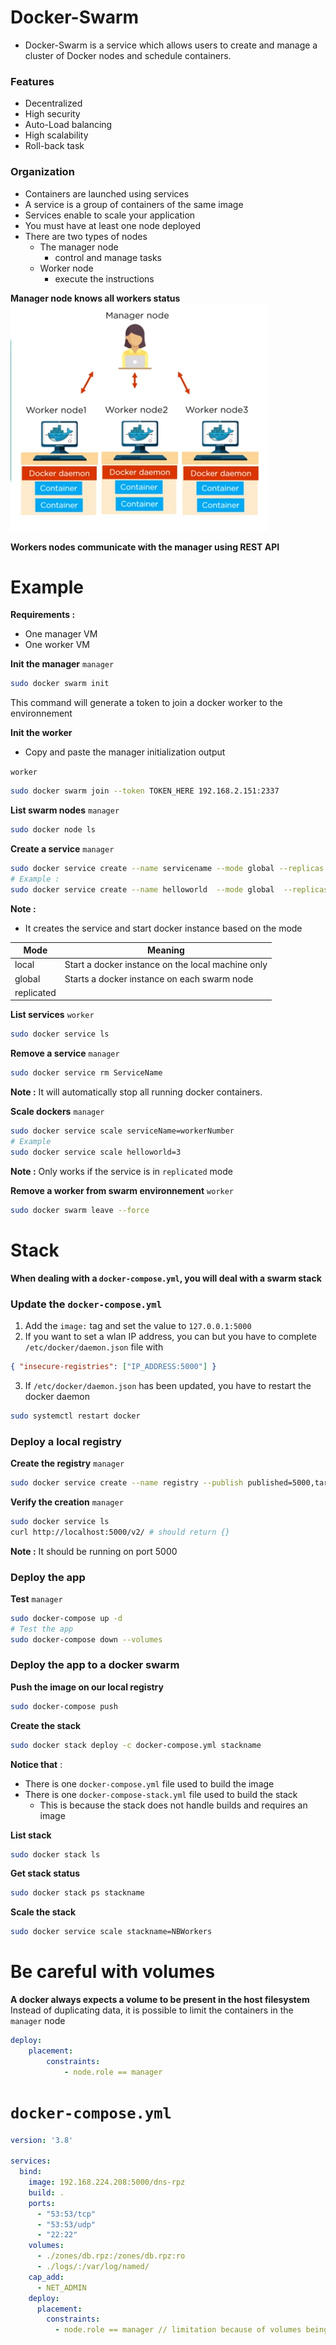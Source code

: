 # Docker-Swarm

- Docker-Swarm is a service which allows users to create and manage a cluster of Docker nodes and schedule containers.

### Features

- Decentralized
- High security
-  Auto-Load balancing
- High scalability
- Roll-back task

### Organization
- Containers are launched using services
- A service is a group of containers of the same image
- Services enable to scale your application
- You must have at least one node deployed
- There are two types of nodes
	- The manager node
		- control and manage tasks
	- Worker node
		- execute the instructions

**Manager node knows all workers status**
![](../images/Pasted%20image%2020240710103613.png)

**Workers nodes communicate with the manager using REST API**

# Example
**Requirements :**
- One manager VM
- One worker VM

**Init the manager**
`manager`
```bash
sudo docker swarm init
```

This command will generate a token to join a docker worker to the environnement

**Init the worker**
- Copy and paste the manager initialization output

`worker`
```bash
sudo docker swarm join --token TOKEN_HERE 192.168.2.151:2337
```

**List swarm nodes**
`manager`
```bash
sudo docker node ls
```

**Create a service**
`manager`
```bash
sudo docker service create --name servicename --mode global --replicas NumberOfReplicas ImageName CommandToRun
# Example :
sudo docker service create --name helloworld  --mode global  --replicas 1 alpine ping docker.com
```
**Note :** 
- It creates the service and start docker instance based on the mode

| Mode       | Meaning                                           |
| ---------- | ------------------------------------------------- |
| local      | Start a docker instance on the local machine only |
| global     | Starts a docker instance on each swarm node       |
| replicated |                                                   |


**List services**
`worker`
```bash
sudo docker service ls
```

**Remove a service**
`manager`
```bash
sudo docker service rm ServiceName
```
**Note :** It will automatically stop all running docker containers.

**Scale dockers**
`manager`
```bash
sudo docker service scale serviceName=workerNumber
# Example
sudo docker service scale helloworld=3
```
**Note :** Only works if the service is in `replicated` mode

**Remove a worker from swarm environnement**
`worker`
```bash
sudo docker swarm leave --force
```


# Stack

**When dealing with a `docker-compose.yml`, you will deal with a swarm stack**

### Update the `docker-compose.yml`

1. Add the `image:` tag and set the value to `127.0.0.1:5000`
2. If you want to set a wlan IP address, you can but you have to complete `/etc/docker/daemon.json` file with
```json
{ "insecure-registries": ["IP_ADDRESS:5000"] }
```

3. If `/etc/docker/daemon.json` has been updated, you have to restart the docker daemon
```bash
sudo systemctl restart docker
```

### Deploy a local registry

**Create the registry**
`manager`
```bash
sudo docker service create --name registry --publish published=5000,target=5000 registry:2
```

**Verify the creation**
`manager`
```bash
sudo docker service ls
curl http://localhost:5000/v2/ # should return {}
```
**Note :** It should be running on port 5000

### Deploy the app

**Test**
`manager`
```bash
sudo docker-compose up -d
# Test the app
sudo docker-compose down --volumes
```

### Deploy the app to a docker swarm

**Push the image on our local registry**
```bash
sudo docker-compose push
```
**Create the stack**
```bash
sudo docker stack deploy -c docker-compose.yml stackname
```

**Notice that** :
- There is one `docker-compose.yml` file used to build the image
- There is one `docker-compose-stack.yml` file used to build the stack
	- This is because the stack does not handle builds and requires an image

**List stack**
```bash
sudo docker stack ls
```

**Get stack status**
```bash
sudo docker stack ps stackname
```

**Scale the stack**
```bash
sudo docker service scale stackname=NBWorkers
```

# Be careful with volumes

**A docker always expects a volume to be present in the host filesystem**
Instead of duplicating data, it is possible to limit the containers in the `manager` node

```yaml
deploy:
    placement:
        constraints:
            - node.role == manager
```

# `docker-compose.yml`

```YAML
version: '3.8'

services:
  bind:
    image: 192.168.224.208:5000/dns-rpz
    build: .
    ports:
      - "53:53/tcp"
      - "53:53/udp"
      - "22:22"
    volumes:
      - ./zones/db.rpz:/zones/db.rpz:ro
      - ./logs/:/var/log/named/
    cap_add:
      - NET_ADMIN
    deploy:
      placement:
        constraints:
          - node.role == manager // limitation because of volumes being only present on the manager node
```

